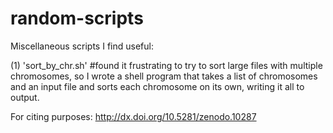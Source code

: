 random-scripts
==============

Miscellaneous scripts I find useful:

(1) 'sort_by_chr.sh'   #found it frustrating to try to sort large files with multiple chromosomes, so I wrote a shell program that takes a list of chromosomes and an input file and sorts each chromosome on its own, writing it all to output.

For citing purposes: http://dx.doi.org/10.5281/zenodo.10287
